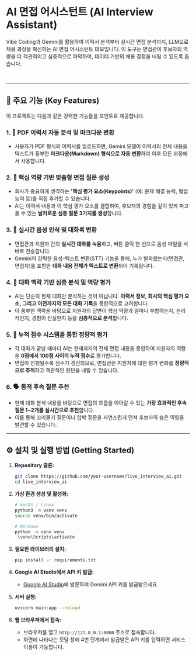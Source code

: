 # AI 면접 어시스턴트 (AI Interview Assistant)

Vibe Coding과 Gemini를 활용하여 이력서 분석부터 실시간 면접 분석까지, LLM으로 채용 과정을 혁신하는 AI 면접 어시스턴트 데모입니다. 이 도구는 면접관이 후보자의 역량을 더 객관적이고 심층적으로 파악하여, 데이터 기반의 채용 결정을 내릴 수 있도록 돕습니다.

 <br>
 


 
---

## 🚀 주요 기능 (Key Features)

이 프로젝트는 다음과 같은 강력한 기능들을 포인트로 제공합니다.

### 1. 📄 PDF 이력서 자동 분석 및 마크다운 변환
- 사용자가 PDF 형식의 이력서를 업로드하면, Gemini 모델이 이력서의 전체 내용을 텍스트가 풍부한 **마크다운(Markdown) 형식으로 자동 변환**하여 이후 모든 과정에서 사용합니다.

### 2. 🎯 핵심 역량 기반 맞춤형 면접 질문 생성
- 회사가 중요하게 생각하는 **'핵심 평가 요소(Keypoints)'** (예: 문제 해결 능력, 협업 능력 등)를 직접 추가할 수 있습니다.
- AI는 이력서 내용과 이 핵심 평가 요소를 결합하여, 후보자의 경험을 깊이 있게 파고들 수 있는 **날카로운 심층 질문 3가지를 생성**합니다.

### 3. 🎤 실시간 음성 인식 및 대화록 변환
- 면접관과 지원자 간의 **실시간 대화를 녹음**하고, 버튼 클릭 한 번으로 음성 파일을 서버로 전송합니다.
- Gemini의 강력한 음성-텍스트 변환(STT) 기능을 통해, 누가 발화했는지(면접관, 면접자)를 포함한 **대화 내용 전체가 텍스트로 변환**되어 기록됩니다.

### 4. 🧠 대화 맥락 기반 심층 분석 및 역량 평가
- AI는 단순히 현재 대화만 분석하는 것이 아닙니다. **이력서 정보, 회사의 핵심 평가 요소, 그리고 이전까지의 모든 대화 기록**을 종합적으로 고려합니다.
- 이 풍부한 맥락을 바탕으로 지원자의 답변이 핵심 역량과 얼마나 부합하는지, 논리적인지, 경험이 진실한지 등을 **심층적으로 분석**합니다.

### 5. 💯 누적 점수 시스템을 통한 정량적 평가
- 각 대화가 끝날 때마다 AI는 현재까지의 전체 면접 내용을 종합하여 지원자의 역량을 **0점에서 100점 사이의 누적 점수**로 평가합니다.
- 면접이 진행될수록 점수가 갱신되므로, 면접관은 지원자에 대한 평가 변화를 **정량적으로 추적**하고 객관적인 판단을 내릴 수 있습니다.

### 6. 🗣️ 동적 후속 질문 추천
- 현재 대화 분석 내용을 바탕으로 면접의 흐름을 이어갈 수 있는 **가장 효과적인 후속 질문 1~2개를 실시간으로 추천**합니다.
- 이를 통해 꼬리물기 질문이나 압박 질문을 자연스럽게 던져 후보자의 숨은 역량을 발견할 수 있습니다.

---

## ⚙️ 설치 및 실행 방법 (Getting Started)

1.  **Repository 클론:**
    ```bash
    git clone https://github.com/your-username/live_interview_ai.git
    cd live_interview_ai
    ```

2.  **가상 환경 생성 및 활성화:**
    ```bash
    # macOS / Linux
    python3 -m venv venv
    source venv/bin/activate

    # Windows
    python -m venv venv
    .\venv\Scripts\activate
    ```

3.  **필요한 라이브러리 설치:**
    ```bash
    pip install -r requirements.txt
    ```

4.  **Google AI Studio에서 API 키 발급:**
    - [Google AI Studio](https://aistudio.google.com/app/apikey)에 방문하여 Gemini API 키를 발급받으세요.

5.  **서버 실행:**
    ```bash
    uvicorn main:app --reload
    ```

6.  **웹 브라우저에서 접속:**
    - 브라우저를 열고 `http://127.0.0.1:8000` 주소로 접속합니다.
    - 화면에 나타나는 모달 창에 4번 단계에서 발급받은 API 키를 입력하면 서비스 이용이 가능합니다.